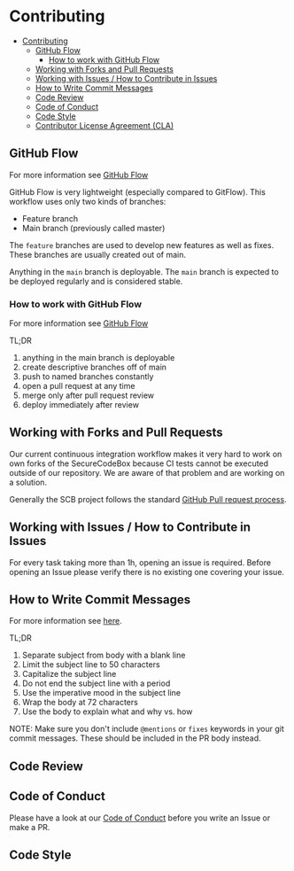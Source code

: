 # Contributing

- [Contributing](#contributing)
  - [GitHub Flow](#github-flow)
    - [How to work with GitHub Flow](#how-to-work-with-github-flow)
  - [Working with Forks and Pull Requests](#working-with-forks-and-pull-requests)
  - [Working with Issues / How to Contribute in Issues](#working-with-issues--how-to-contribute-in-issues)
  - [How to Write Commit Messages](#how-to-write-commit-messages)
  - [Code Review](#code-review)
  - [Code of Conduct](#code-of-conduct)
  - [Code Style](#code-style)
  - [Contributor License Agreement (CLA)](#contributor-license-agreement-cla)

## GitHub Flow

For more information see [GitHub Flow](https://githubflow.github.io/)

GitHub Flow is very lightweight (especially compared to GitFlow).
This workflow uses only two kinds of branches:

- Feature branch
- Main branch (previously called master)

The `feature` branches are used to develop new features as well as fixes.
These branches are usually created out of main.

Anything in the `main` branch is deployable.
The `main` branch is expected to be deployed regularly and is considered stable.

### How to work with GitHub Flow

For more information see [GitHub Flow](https://githubflow.github.io/)

TL;DR

1. anything in the main branch is deployable
2. create descriptive branches off of main
3. push to named branches constantly
4. open a pull request at any time
5. merge only after pull request review
6. deploy immediately after review

## Working with Forks and Pull Requests

Our current continuous integration workflow makes it very hard to work on own forks of the SecureCodeBox because CI tests cannot be executed outside of our repository. We are aware of that problem and are working on a solution.

Generally the SCB project follows the standard [GitHub Pull request process](https://docs.github.com/en/github/collaborating-with-issues-and-pull-requests/about-pull-requests).

## Working with Issues / How to Contribute in Issues

For every task taking more than 1h, opening an issue is required.
Before opening an Issue please verify there is no existing one covering your issue.

## How to Write Commit Messages

For more information see [here](https://chris.beams.io/posts/git-commit/).

TL;DR

1. Separate subject from body with a blank line
2. Limit the subject line to 50 characters
3. Capitalize the subject line
4. Do not end the subject line with a period
5. Use the imperative mood in the subject line
6. Wrap the body at 72 characters
7. Use the body to explain what and why vs. how

NOTE: Make sure you don't include `@mentions` or `fixes` keywords in your git commit messages. These should be included in the PR body instead.

## Code Review

## Code of Conduct

Please have a look at our [Code of Conduct](./CODE_OF_CONDUCT.md) before you write an Issue or make a PR.

## Code Style


